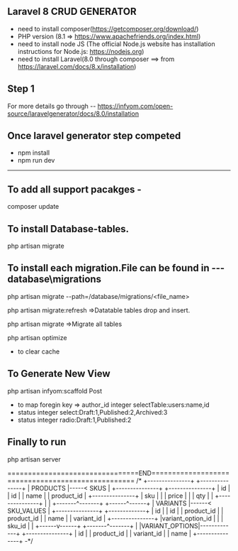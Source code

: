 Laravel 8 CRUD GENERATOR
---

 - need to install composer(https://getcomposer.org/download/) 
 - PHP version (8.1 => https://www.apachefriends.org/index.html)
 - need to install node JS (The official Node.js website has installation instructions for Node.js: https://nodejs.org)
 - need to install Laravel(8.0 through composer ==> from https://laravel.com/docs/8.x/installation)

Step 1
---
For more details go through --
https://infyom.com/open-source/laravelgenerator/docs/8.0/installation

Once laravel generator step competed
---

 - npm install 
 - npm run dev

----

To add all support pacakges - 
---
composer update

To install Database-tables.
---
php artisan migrate

To install each migration.File can be found in --- database\migrations
---
 php artisan migrate --path=/database/migrations/<file_name>

 php artisan migrate:refresh =>Datatable tables drop and insert.

 php artisan migrate =>Migrate all tables


php artisan optimize 
- to clear cache

To Generate New View
---
 php artisan infyom:scaffold Post
 - to map foregin key => author_id  integer selectTable:users:name,id
 - status integer select:Draft:1,Published:2,Archived:3
 - status integer radio:Draft:1,Published:2

 Finally to run
 ---
 php artisan server


 ================================END==================================================
/*
 +---------------+     +---------------+
| PRODUCTS      |-----<     SKUS      |
+---------------+     +---------------+
|      id       |     |      id       |
|     name      |     |  product_id   |
+---------------+     |      sku      |
        |             |     price     |
        |             |      qty      |
        |             +---------------+
        |                     |
+-------^-------+      +------^------+
| VARIANTS      |------< SKU_VALUES  |
+---------------+      +-------------+
|       id      |      |      id     |
|  product_id   |      | product_id  |
|     name      |      | variant_id  |
+---------------+      |variant_option_id   |
        |              |    sku_id   |
        |              +------v------+
+-------^-------+             |
|VARIANT_OPTIONS|-------------+
+---------------+
|      id       |
|  product_id   |
|  variant_id   |
|     name      |
+---------------+
-*/